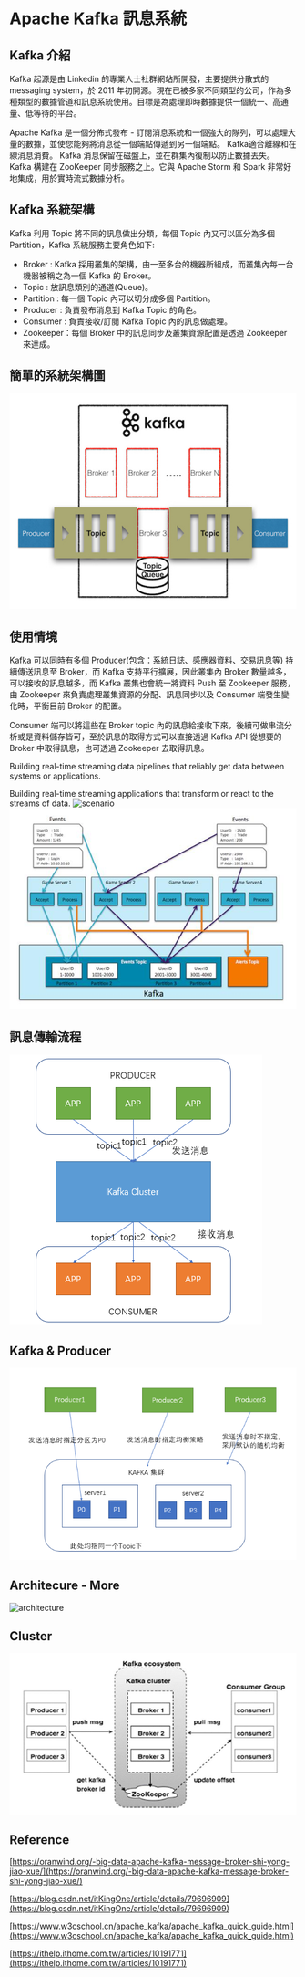 # Apache Kafka 訊息系統

## Kafka 介紹
Kafka 起源是由 Linkedin 的專業人士社群網站所開發，主要提供分散式的 messaging system，於 2011 年初開源。現在已被多家不同類型的公司，作為多種類型的數據管道和訊息系統使用。目標是為處理即時數據提供一個統一、高通量、低等待的平台。

Apache Kafka 是一個分佈式發布 - 訂閱消息系統和一個強大的隊列，可以處理大量的數據，並使您能夠將消息從一個端點傳遞到另一個端點。 Kafka適合離線和在線消息消費。 Kafka 消息保留在磁盤上，並在群集內復制以防止數據丟失。 Kafka 構建在 ZooKeeper 同步服務之上。它與 Apache Storm 和 Spark 非常好地集成，用於實時流式數據分析。

## Kafka 系統架構
Kafka 利用 Topic 將不同的訊息做出分類，每個 Topic 內又可以區分為多個 Partition，Kafka 系統服務主要角色如下:

<ul>
<li>Broker : Kafka 採用叢集的架構，由一至多台的機器所組成，而叢集內每一台機器被稱之為一個 Kafka 的 Broker。</li>
<li>Topic : 放訊息類別的通道(Queue)。</li>
<li>Partition : 每一個 Topic 內可以切分成多個 Partition。</li>
<li>Producer : 負責發布消息到 Kafka Topic 的角色。</li>
<li>Consumer : 負責接收/訂閱 Kafka Topic 內的訊息做處理。</li>
<li>Zookeeper：每個 Broker 中的訊息同步及叢集資源配置是透過 Zookeeper 來達成。</li>
</ul>

## 簡單的系統架構圖
![architecture](/images/architecture.jpeg)

## 使用情境

Kafka 可以同時有多個 Producer(包含：系統日誌、感應器資料、交易訊息等) 持續傳送訊息至 Broker，而 Kafka 支持平行擴展，因此叢集內 Broker 數量越多，可以接收的訊息越多，而 Kafka 叢集也會統一將資料 Push 至 Zookeeper 服務，由 Zookeeper 來負責處理叢集資源的分配、訊息同步以及 Consumer 端發生變化時，平衡目前 Broker 的配置。

Consumer 端可以將這些在 Broker topic 內的訊息給接收下來，後續可做串流分析或是資料儲存皆可，至於訊息的取得方式可以直接透過 Kafka API 從想要的 Broker 中取得訊息，也可透過 Zookeeper 去取得訊息。

Building real-time streaming data pipelines that reliably get data between systems or applications.

Building real-time streaming applications that transform or react to the streams of data.
![scenario](/images/scenario.jpeg)
![scenario](/images/scenario1.jpg)

## 訊息傳輸流程
![flow](/images/flow.png)

## Kafka & Producer
![flow](/images/producer.png)

## Architecure - More
![architecture](/images/architecture1.png)

## Cluster
![cluster](/images/cluster.jpg)

## Reference

[https://oranwind.org/-big-data-apache-kafka-message-broker-shi-yong-jiao-xue/](https://oranwind.org/-big-data-apache-kafka-message-broker-shi-yong-jiao-xue/)

[https://blog.csdn.net/itKingOne/article/details/79696909](https://blog.csdn.net/itKingOne/article/details/79696909)

[https://www.w3cschool.cn/apache_kafka/apache_kafka_quick_guide.html](https://www.w3cschool.cn/apache_kafka/apache_kafka_quick_guide.html)

[https://ithelp.ithome.com.tw/articles/10191771](https://ithelp.ithome.com.tw/articles/10191771)


